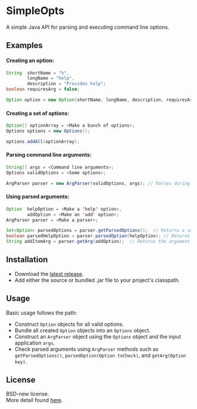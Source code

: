 # SimpleOpts
A simple Java API for parsing and executing command line options.

## Examples
#### Creating an option:
```java
String  shortName = "h",
        longName = "help",
        description = "Provides help";
boolean requiresArg = false;

Option option = new Option(shortName, longName, description, requiresArg);
```
#### Creating a set of options:
```java
Option[] optionArray = <Make a bunch of options>;
Options options = new Options();

options.addAll(optionArray);
```
#### Parsing command line arguments:
```java
String[] args = <Command line arguments>;
Options validOptions = <Some options>;

ArgParser parser = new ArgParser(validOptions, args); // Parses during construction
```
#### Using parsed arguments:
```java
Option  helpOption = <Make a 'help' option>,
        addOption = <Make an 'add' option>;
ArgParser parser = <Make a parser>;

Set<Option> parsedOptions = parser.getParsedOptions();  // Returns a set of all parsed options
boolean parsedHelpOption = parser.parsedOption(helpOption); // Returns true if the specified option was parsed
String addItemArg = parser.getArg(addOption);  // Returns the argument of an option
```
## Installation
* Download the [latest release](https://github.com/kkorolyov/SimpleOpts/releases/latest).
* Add either the source or bundled .jar file to your project's classpath.

## Usage
Basic usage follows the path:
* Construct `Option` objects for all valid options.
* Bundle all created `Option` objects into an `Options` object.
* Construct an `ArgParser` object using the `Options` object and the input application `args`.
* Check parsed arguments using `ArgParser` methods such as `getParsedOptions()`, `parsedOption(Option toCheck)`, and `getArg(Option key)`.

## License
BSD-new license.  
More detail found [here](LICENSE).

